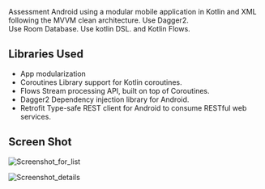 Assessment Android using a modular mobile application in Kotlin and XML following the MVVM clean architecture.
Use Dagger2.  
Use Room Database. 
Use kotlin DSL. 
and Kotlin Flows. 




## Libraries Used
* App modularization
* Coroutines Library support for Kotlin coroutines.
* Flows Stream processing API, built on top of Coroutines.
* Dagger2 Dependency injection library for Android.
* Retrofit Type-safe REST client for Android to consume RESTful web services.


## Screen Shot

![Screenshot_for_list](https://github.com/youssefelerian/AndroidAssessment/assets/49160571/54aa85fd-a3fb-4094-8cd3-19a92a4db236)


![Screenshot_details](https://github.com/youssefelerian/AndroidAssessment/assets/49160571/fc31f7be-cf55-4984-8e85-6a674b3d656e)
